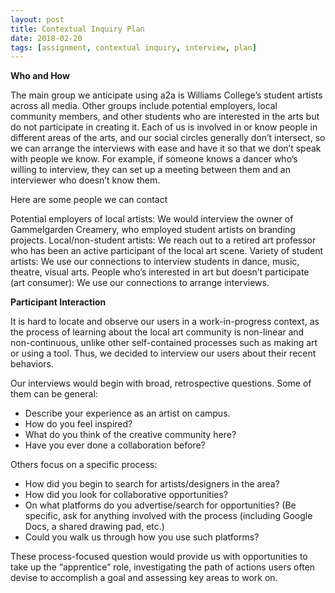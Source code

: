 ```yaml
---
layout: post
title: Contextual Inquiry Plan
date: 2018-02-20
tags: [assignment, contextual inquiry, interview, plan]
---
```


**Who and How**

The main group we anticipate using a2a is Williams College’s student artists across all media.  Other groups include potential employers, local community members, and other students who are interested in the arts but do not participate in creating it.  Each of us is involved in or know people in different areas of the arts, and our social circles generally don’t intersect, so we can arrange the interviews with ease and have it so that we don’t speak with people we know.  For example, if someone knows a dancer who’s willing to interview, they can set up a meeting between them and an interviewer who doesn’t know them.

Here are some people we can contact

Potential employers of local artists: We would interview the owner of Gammelgarden Creamery, who employed student artists on branding projects.
Local/non-student artists: We reach out to a retired art professor who has been an active participant of the local art scene.
Variety of student artists: We use our connections to interview students in dance, music, theatre, visual arts.
People who’s interested in art but doesn’t participate (art consumer): We use our connections to arrange interviews.

**Participant Interaction**

It is hard to locate and observe our users in a work-in-progress context, as the process of learning about the local art community is non-linear and non-continuous, unlike other self-contained processes such as making art or using a tool. Thus, we decided to interview our users about their recent behaviors.

Our interviews would begin with broad, retrospective questions. Some of them can be general:

- Describe your experience as an artist on campus.
- How do you feel inspired?
- What do you think of the creative community here?
- Have you ever done a collaboration before?

Others focus on a specific process:

- How did you begin to search for artists/designers in the area?
- How did you look for collaborative opportunities?
- On what platforms do you advertise/search for opportunities? (Be specific, ask for anything involved with the process (including Google Docs, a shared drawing pad, etc.) 
- Could you walk us through how you use such platforms?

These process-focused question would provide us with opportunities to take up the “apprentice” role, investigating the path of actions users often devise to accomplish a goal and assessing key areas to work on.

